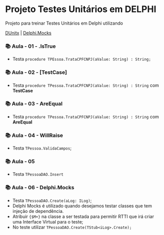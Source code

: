 # Projeto Testes Unitários em DELPHI

Projeto para treinar Testes Unitários em Delphi utilizando

[DUnitx](https://docwiki.embarcadero.com/RADStudio/Alexandria/en/DUnitX_Overview) | [Delphi.Mocks](https://github.com/VSoftTechnologies/Delphi-Mocks)

### 📚 Aula - 01 - .IsTrue

- Testa `procedure TPEssoa.TrataCPFCNPJ(aValue: String) : String;`

### 📚 Aula - 02 - [TestCase]

- Testa `procedure TPessoa.TrataCPFCNPJ(aValue: String) : String` com **TestCase**

### 📚 Aula - 03 - AreEqual

- Testa `procedure TPessoa.TrataCPFCNPJ(aValue: String) : String` com **AreEqual**

### 📚 Aula - 04 - WillRaise

- Testa `TPessoa.ValidaCampos`;

### 📚 Aula - 05

- Testa `TPessoaDAO.Insert`

### 📚 Aula - 06 - Delphi.Mocks

- Testa `TPessoaDAO.Create(aLog: ILog)`;
- Delphi Mocks é utilizado quando desejamos testar classes que tem injeção de dependência.
- Atribuir `{$M+}` na classe a ser testada para permitir RTTI que irá criar uma Interface Virtual para o teste;
- No teste utilizar `TPessoaDAO.Create(TStub<iLog>.Create);`

